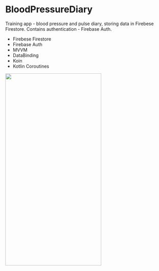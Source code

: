 # BloodPressureDiary
Training app - blood pressure and pulse diary, storing data in Firebese Firestore. Contains authentication - Firebase Auth. 
- Firebese Firestore
- Firebase Auth
- MVVM
- DataBinding
- Koin
- Kotlin Coroutines

<img src="/../readme/app/src/main/res/readme/blood_pressure_diary.jpg" width="300" height="600">


